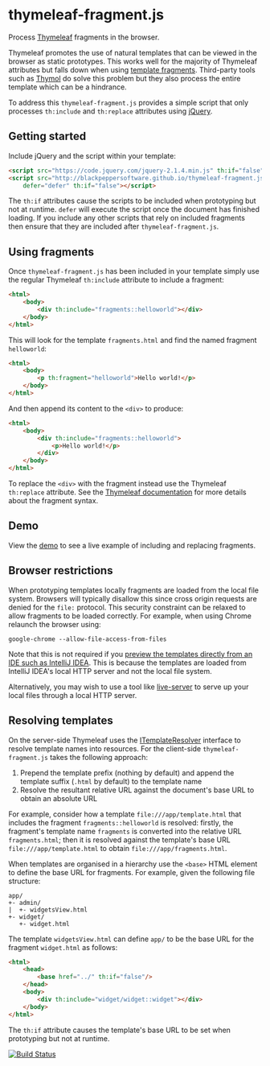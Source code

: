 thymeleaf-fragment.js
=====================

Process [Thymeleaf](http://www.thymeleaf.org/) fragments in the browser.

Thymeleaf promotes the use of natural templates that can be viewed in the browser as static prototypes. This works well for the majority of Thymeleaf attributes but falls down when using [template fragments](http://www.thymeleaf.org/doc/tutorials/2.1/usingthymeleaf.html#template-layout). Third-party tools such as [Thymol](http://www.thymoljs.org/) do solve this problem but they also process the entire template which can be a hindrance.

To address this `thymeleaf-fragment.js` provides a simple script that only processes `th:include` and `th:replace` attributes using [jQuery](http://jquery.com/).

Getting started
---------------

Include jQuery and the script within your template:

```html
<script src="https://code.jquery.com/jquery-2.1.4.min.js" th:if="false"></script>
<script src="http://blackpeppersoftware.github.io/thymeleaf-fragment.js/thymeleaf-fragment.js"
	defer="defer" th:if="false"></script>
```

The `th:if` attributes cause the scripts to be included when prototyping but not at runtime. `defer` will execute the script once the document has finished loading. If you include any other scripts that rely on included fragments then ensure that they are included after `thymeleaf-fragment.js`.

Using fragments
---------------

Once `thymeleaf-fragment.js` has been included in your template simply use the regular Thymeleaf `th:include` attribute to include a fragment:

```html
<html>
	<body>
		<div th:include="fragments::helloworld"></div>
	</body>
</html>
```

This will look for the template `fragments.html` and find the named fragment `helloworld`:

```html
<html>
	<body>
		<p th:fragment="helloworld">Hello world!</p>
	</body>
</html>
```

And then append its content to the `<div>` to produce:

```html
<html>
	<body>
		<div th:include="fragments::helloworld">
			<p>Hello world!</p>
		</div>
	</body>
</html>
```

To replace the `<div>` with the fragment instead use the Thymeleaf `th:replace` attribute. See the [Thymeleaf documentation](http://www.thymeleaf.org/doc/tutorials/2.1/usingthymeleaf.html#template-layout) for more details about the fragment syntax.

Demo
----

View the [demo](http://blackpeppersoftware.github.io/thymeleaf-fragment.js/demo/template.html) to see a live example of including and replacing fragments.

Browser restrictions
--------------------

When prototyping templates locally fragments are loaded from the local file system. Browsers will typically disallow this since cross origin requests are denied for the `file:` protocol. This security constraint can be relaxed to allow fragments to be loaded correctly. For example, when using Chrome relaunch the browser using:

```
google-chrome --allow-file-access-from-files
```

Note that this is not required if you [preview the templates directly from an IDE such as IntelliJ IDEA](https://www.jetbrains.com/idea/help/previewing-pages-with-web-contents-in-a-browser.html). This is because the templates are loaded from IntelliJ IDEA's local HTTP server and not the local file system.

Alternatively, you may wish to use a tool like [live-server](https://www.npmjs.com/package/live-server) to serve up your local files through a local HTTP server.

Resolving templates
-------------------

On the server-side Thymeleaf uses the [ITemplateResolver](http://www.thymeleaf.org/apidocs/thymeleaf/2.1.4.RELEASE/org/thymeleaf/templateresolver/ITemplateResolver.html) interface to resolve template names into resources. For the client-side `thymeleaf-fragment.js` takes the following approach:

1. Prepend the template prefix (nothing by default) and append the template suffix (`.html` by default) to the template name
2. Resolve the resultant relative URL against the document's base URL to obtain an absolute URL

For example, consider how a template `file:///app/template.html` that includes the fragment `fragments::helloworld` is resolved: firstly, the fragment's template name `fragments` is converted into the relative URL `fragments.html`; then it is resolved against the template's base URL `file:///app/template.html` to obtain `file:///app/fragments.html`.

When templates are organised in a hierarchy use the `<base>` HTML element to define the base URL for fragments. For example, given the following file structure:

```
app/
+- admin/
|  +- widgetsView.html
+- widget/
   +- widget.html
```

The template `widgetsView.html` can define `app/` to be the base URL for the fragment `widget.html` as follows:

```html
<html>
	<head>
		<base href="../" th:if="false"/>
	</head>
	<body>
		<div th:include="widget/widget::widget"></div>
	</body>
</html>
```

The `th:if` attribute causes the template's base URL to be set when prototyping but not at runtime.

[![Build Status](https://travis-ci.org/BlackPepperSoftware/thymeleaf-fragment.js.svg?branch=master)](https://travis-ci.org/BlackPepperSoftware/thymeleaf-fragment.js)
